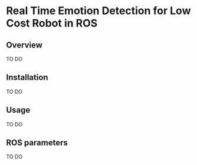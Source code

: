 # Real Time Emotion Detection for Low Cost Robot in ROS

## Overview

TO DO

## Installation

TO DO

## Usage

TO DO

## ROS parameters

TO DO